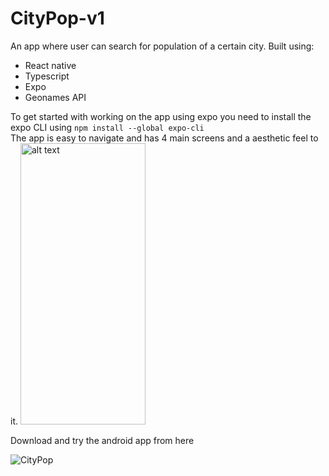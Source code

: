 # CityPop-v1
An app where user can search for population of a certain city. Built using:
<ul>
  <li>React native</li>
  <li>Typescript</li>
  <li>Expo</li>
  <li>Geonames API</li>
</ul>
To get started with working on the app using expo you need to install the expo CLI using 
<code>npm install --global expo-cli</code>
<br />The app is easy to navigate and has 4 main screens and a aesthetic feel to it.

<img src="https://user-images.githubusercontent.com/65765335/148107987-1326c3e6-c94e-410f-b1bc-e6f0ba2a52b9.jpg" alt="alt text" width="200" height="450">

Download and try the android app from here

![CityPop](https://user-images.githubusercontent.com/65765335/148103942-0802b023-2cf3-4d1b-82f2-3eabc6bfb667.png)
